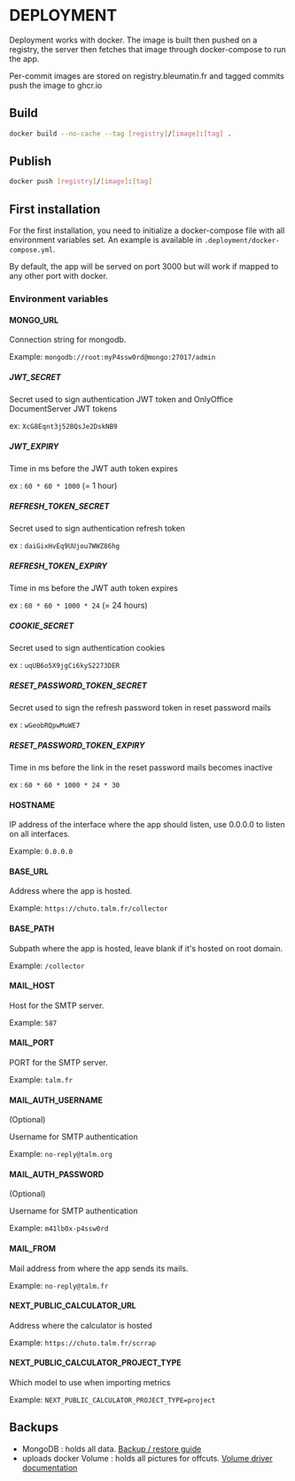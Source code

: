 # DEPLOYMENT

Deployment works with docker. The image is built then pushed on a registry, the server then fetches that image through docker-compose to run the app.

Per-commit images are stored on registry.bleumatin.fr and tagged commits push the image to ghcr.io

## Build

```bash
docker build --no-cache --tag [registry]/[image]:[tag] .
```

## Publish

```bash
docker push [registry]/[image]:[tag]
```

## First installation

For the first installation, you need to initialize a docker-compose file with all environment variables set.
An example is available in `.deployment/docker-compose.yml`.

By default, the app will be served on port 3000 but will work if mapped to any other port with docker.

### Environment variables

#### MONGO_URL

Connection string for mongodb.

Example: `mongodb://root:myP4ssw0rd@mongo:27017/admin`


##### JWT_SECRET

Secret used to sign authentication JWT token and OnlyOffice DocumentServer JWT tokens

ex: `XcG8Eqnt3j52BQsJe2DskNB9`

##### JWT_EXPIRY

Time in ms before the JWT auth token expires

ex : `60 * 60 * 1000` (= 1 hour)

##### REFRESH_TOKEN_SECRET

Secret used to sign authentication refresh token

ex : `daiGixHvEq9UUjou7WWZ86hg`

##### REFRESH_TOKEN_EXPIRY

Time in ms before the JWT auth token expires

ex : `60 * 60 * 1000 * 24` (= 24 hours)

##### COOKIE_SECRET

Secret used to sign authentication cookies

ex : `uqUB6o5X9jgCi6kyS2273DER`

##### RESET_PASSWORD_TOKEN_SECRET

Secret used to sign the refresh password token in reset password mails

ex : `wGeobRQpwMuWE7`

##### RESET_PASSWORD_TOKEN_EXPIRY

Time in ms before the link in the reset password mails becomes inactive

ex : `60 * 60 * 1000 * 24 * 30`

#### HOSTNAME

IP address of the interface where the app should listen, use 0.0.0.0 to listen on all interfaces.

Example: `0.0.0.0`

#### BASE_URL

Address where the app is hosted.

Example: `https://chuto.talm.fr/collector`

#### BASE_PATH

Subpath where the app is hosted, leave blank if it's hosted on root domain.

Example: `/collector`

#### MAIL_HOST

Host for the SMTP server.

Example: `587`

#### MAIL_PORT

PORT for the SMTP server.

Example: `talm.fr`

#### MAIL_AUTH_USERNAME

(Optional)

Username for SMTP authentication

Example: `no-reply@talm.org`

#### MAIL_AUTH_PASSWORD

(Optional)

Username for SMTP authentication

Example: `m41lb0x-p4ssw0rd`

#### MAIL_FROM

Mail address from where the app sends its mails.

Example: `no-reply@talm.fr`

#### NEXT_PUBLIC_CALCULATOR_URL

Address where the calculator is hosted

Example: `https://chuto.talm.fr/scrrap`


#### NEXT_PUBLIC_CALCULATOR_PROJECT_TYPE

Which model to use when importing metrics

Example: `NEXT_PUBLIC_CALCULATOR_PROJECT_TYPE=project`

## Backups

- MongoDB : holds all data. [Backup / restore guide](https://www.mongodb.com/docs/manual/tutorial/backup-and-restore-tools/)
- uploads docker Volume : holds all pictures for offcuts. [Volume driver documentation](https://docs.docker.com/storage/volumes/#share-data-between-machines)
